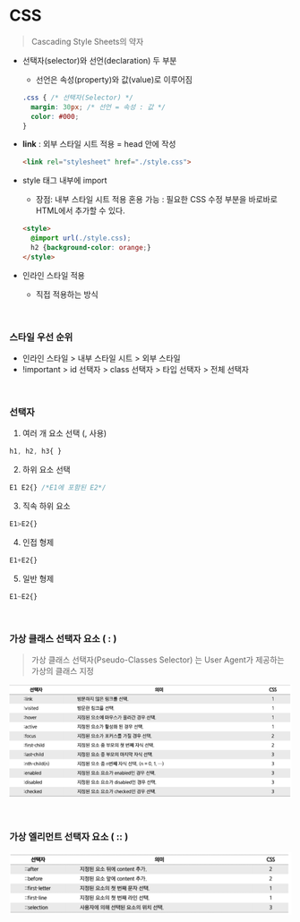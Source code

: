 # CSS

> Cascading Style Sheets의 약자

* 선택자(selector)와 선언(declaration) 두 부분

  * 선언은 속성(property)와 값(value)로 이루어짐

  ```css
  .css { /* 선택자(Selector) */
  	margin: 30px; /* 선언 = 속성 : 값 */
    color: #000;
  }
  ```

* **link** : 외부 스타일 시트 적용 = head 안에 작성

  ```html
  <link rel="stylesheet" href="./style.css">
  ```

* style 태그 내부에 import

  * 장점: 내부 스타일 시트 적용 혼용 가능 : 필요한 CSS 수정 부분을 바로바로 HTML에서 추가할 수 있다.

  ```html
  <style>
    @import url(./style.css);
    h2 {background-color: orange;}
  </style>
  ```

* 인라인 스타일 적용

  * 직접 적용하는 방식

​        

### 스타일 우선 순위

* 인라인 스타일 > 내부 스타일 시트 > 외부 스타일
* !important > id 선택자 > class 선택자 > 타입 선택자 > 전체 선택자

​       

### 선택자

1. 여러 개 요소 선택 (, 사용)

```css
h1, h2, h3{ }
```

2. 하위 요소 선택

```CSS
E1 E2{} /*E1에 포함된 E2*/
```

3. 직속 하위 요소

```CSS
E1>E2{}
```

4. 인접 형제

```CSS
E1+E2{}
```

5. 일반 형제

```CSS
E1~E2{}
```

​        

### 가상 클래스 선택자 요소 ( : )

> 가상 클래스 선택자(Pseudo-Classes Selector) 는 User Agent가 제공하는 가상의 클래스 지정

<img src="cs_re.assets/image-20220302171201917.png" alt="image-20220302171201917" style="zoom:80%;" />

​        

### 가상 엘리먼트 선택자 요소 ( :: )

<img src="cs_re.assets/image-20220302171328744.png" alt="image-20220302171328744" style="zoom:80%;" />
